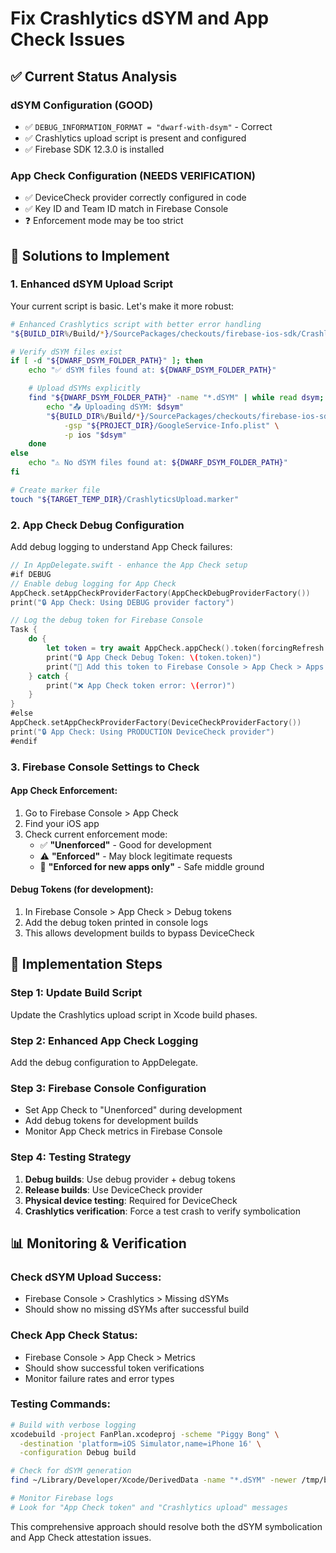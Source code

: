 # Fix Crashlytics dSYM and App Check Issues

## ✅ Current Status Analysis

### dSYM Configuration (GOOD)
- ✅ `DEBUG_INFORMATION_FORMAT = "dwarf-with-dsym"` - Correct
- ✅ Crashlytics upload script is present and configured
- ✅ Firebase SDK 12.3.0 is installed

### App Check Configuration (NEEDS VERIFICATION)
- ✅ DeviceCheck provider correctly configured in code
- ✅ Key ID and Team ID match in Firebase Console
- ❓ Enforcement mode may be too strict

## 🔧 Solutions to Implement

### 1. Enhanced dSYM Upload Script
Your current script is basic. Let's make it more robust:

```bash
# Enhanced Crashlytics script with better error handling
"${BUILD_DIR%/Build/*}/SourcePackages/checkouts/firebase-ios-sdk/Crashlytics/run"

# Verify dSYM files exist
if [ -d "${DWARF_DSYM_FOLDER_PATH}" ]; then
    echo "✅ dSYM files found at: ${DWARF_DSYM_FOLDER_PATH}"

    # Upload dSYMs explicitly
    find "${DWARF_DSYM_FOLDER_PATH}" -name "*.dSYM" | while read dsym; do
        echo "📤 Uploading dSYM: $dsym"
        "${BUILD_DIR%/Build/*}/SourcePackages/checkouts/firebase-ios-sdk/Crashlytics/upload-symbols" \
            -gsp "${PROJECT_DIR}/GoogleService-Info.plist" \
            -p ios "$dsym"
    done
else
    echo "⚠️ No dSYM files found at: ${DWARF_DSYM_FOLDER_PATH}"
fi

# Create marker file
touch "${TARGET_TEMP_DIR}/CrashlyticsUpload.marker"
```

### 2. App Check Debug Configuration
Add debug logging to understand App Check failures:

```swift
// In AppDelegate.swift - enhance the App Check setup
#if DEBUG
// Enable debug logging for App Check
AppCheck.setAppCheckProviderFactory(AppCheckDebugProviderFactory())
print("🔒 App Check: Using DEBUG provider factory")

// Log the debug token for Firebase Console
Task {
    do {
        let token = try await AppCheck.appCheck().token(forcingRefresh: false)
        print("🔒 App Check Debug Token: \(token.token)")
        print("📝 Add this token to Firebase Console > App Check > Apps > Debug tokens")
    } catch {
        print("❌ App Check token error: \(error)")
    }
}
#else
AppCheck.setAppCheckProviderFactory(DeviceCheckProviderFactory())
print("🔒 App Check: Using PRODUCTION DeviceCheck provider")
#endif
```

### 3. Firebase Console Settings to Check

#### App Check Enforcement:
1. Go to Firebase Console > App Check
2. Find your iOS app
3. Check current enforcement mode:
   - ✅ **"Unenforced"** - Good for development
   - ⚠️ **"Enforced"** - May block legitimate requests
   - 🔧 **"Enforced for new apps only"** - Safe middle ground

#### Debug Tokens (for development):
1. In Firebase Console > App Check > Debug tokens
2. Add the debug token printed in console logs
3. This allows development builds to bypass DeviceCheck

## 🚀 Implementation Steps

### Step 1: Update Build Script
Update the Crashlytics upload script in Xcode build phases.

### Step 2: Enhanced App Check Logging
Add the debug configuration to AppDelegate.

### Step 3: Firebase Console Configuration
- Set App Check to "Unenforced" during development
- Add debug tokens for development builds
- Monitor App Check metrics in Firebase Console

### Step 4: Testing Strategy
1. **Debug builds**: Use debug provider + debug tokens
2. **Release builds**: Use DeviceCheck provider
3. **Physical device testing**: Required for DeviceCheck
4. **Crashlytics verification**: Force a test crash to verify symbolication

## 📊 Monitoring & Verification

### Check dSYM Upload Success:
- Firebase Console > Crashlytics > Missing dSYMs
- Should show no missing dSYMs after successful build

### Check App Check Status:
- Firebase Console > App Check > Metrics
- Should show successful token verifications
- Monitor failure rates and error types

### Testing Commands:
```bash
# Build with verbose logging
xcodebuild -project FanPlan.xcodeproj -scheme "Piggy Bong" \
  -destination 'platform=iOS Simulator,name=iPhone 16' \
  -configuration Debug build

# Check for dSYM generation
find ~/Library/Developer/Xcode/DerivedData -name "*.dSYM" -newer /tmp/build_start

# Monitor Firebase logs
# Look for "App Check token" and "Crashlytics upload" messages
```

This comprehensive approach should resolve both the dSYM symbolication and App Check attestation issues.